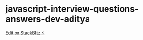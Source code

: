 # javascript-interview-questions-answers-dev-aditya

[Edit on StackBlitz ⚡️](https://stackblitz.com/edit/javascript-interview-questions-answers-dev-aditya)